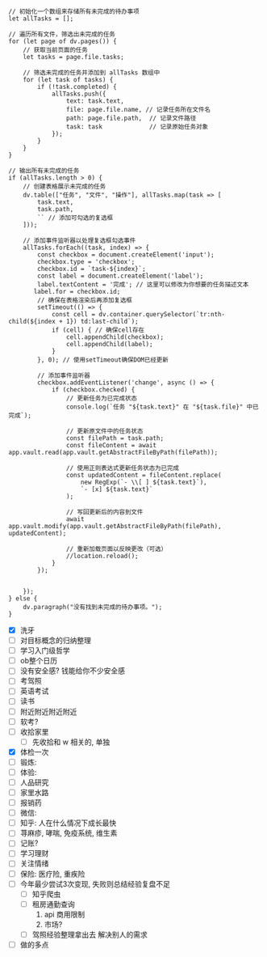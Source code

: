



```dataviewjs
// 初始化一个数组来存储所有未完成的待办事项
let allTasks = [];

// 遍历所有文件，筛选出未完成的任务
for (let page of dv.pages()) {
    // 获取当前页面的任务
    let tasks = page.file.tasks;

    // 筛选未完成的任务并添加到 allTasks 数组中
    for (let task of tasks) {
        if (!task.completed) {
            allTasks.push({
                text: task.text,
                file: page.file.name, // 记录任务所在文件名
                path: page.file.path,  // 记录文件路径
                task: task             // 记录原始任务对象
            });
        }
    }
}

// 输出所有未完成的任务
if (allTasks.length > 0) {
    // 创建表格展示未完成的任务
    dv.table(["任务", "文件", "操作"], allTasks.map(task => [
        task.text,
        task.path,
        `` // 添加可勾选的复选框
    ]));

    // 添加事件监听器以处理复选框勾选事件
    allTasks.forEach((task, index) => {
        const checkbox = document.createElement('input');
        checkbox.type = 'checkbox';
        checkbox.id = `task-${index}`;
        const label = document.createElement('label');
        label.textContent = '完成'; // 这里可以修改为你想要的任务描述文本
       label.for = checkbox.id;
        // 确保在表格渲染后再添加复选框
        setTimeout(() => {
            const cell = dv.container.querySelector(`tr:nth-child(${index + 1}) td:last-child`);
            if (cell) { // 确保cell存在
                cell.appendChild(checkbox);
                cell.appendChild(label);
            }
        }, 0); // 使用setTimeout确保DOM已经更新
    
        // 添加事件监听器
        checkbox.addEventListener('change', async () => {
            if (checkbox.checked) {
                // 更新任务为已完成状态
                console.log(`任务 "${task.text}" 在 "${task.file}" 中已完成`);

                // 更新原文件中的任务状态
                const filePath = task.path;
                const fileContent = await app.vault.read(app.vault.getAbstractFileByPath(filePath));
                
                // 使用正则表达式更新任务状态为已完成
                const updatedContent = fileContent.replace(
                    new RegExp(`- \\[ ] ${task.text}`), 
                    `- [x] ${task.text}`
                );

                // 写回更新后的内容到文件
                await app.vault.modify(app.vault.getAbstractFileByPath(filePath), updatedContent);
                
                // 重新加载页面以反映更改（可选）
                //location.reload();
            }
        });


    });
} else {
    dv.paragraph("没有找到未完成的待办事项。");
}
```




- [x] 洗牙
- [ ] 对目标概念的归纳整理
- [ ] 学习入门级哲学
- [ ] ob整个日历
- [ ] 没有安全感? 钱能给你不少安全感
- [ ] 考驾照
- [ ] 英语考试
- [ ] 读书
- [ ] 附近附近附近附近
- [ ] 软考?
- [ ] 收拾家里
	- [ ] 先收拾和 w 相关的, 单独
- [x] 体检一次
- [ ] 锻炼:
- [ ] 体验:
- [ ] 人品研究
- [ ] 家里水路
- [ ] 报销药
- [ ] 微信: 
- [ ] 知乎: 人在什么情况下成长最快
- [ ] 荨麻疹, 哮喘, 免疫系统, 维生素
- [ ] 记账? 
- [ ] 学习理财
- [ ] 关注情绪
- [ ] 保险: 医疗险, 重疾险
- [ ] 今年最少尝试3次变现, 失败则总结经验复盘不足
	- [ ] 知乎爬虫
	- [ ] 租房通勤查询
		1. api 商用限制
		2. 市场? 
	- [ ] 驾照经验整理拿出去 解决别人的需求
- [ ] 做的多点
